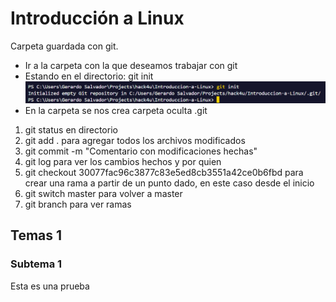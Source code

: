 # Introducción a Linux

Carpeta guardada con git.

* Ir a la carpeta con la que deseamos trabajar con git
* Estando en el directorio: git init
![Imagen despues de git init](/img/1.png)
* En la carpeta se nos crea carpeta oculta .git

1. git status en directorio
2. git add . para agregar todos los archivos modificados
3. git commit -m "Comentario con modificaciones hechas"
4. git log para ver los cambios hechos y por quien
5. git checkout 30077fac96c3877c83e5ed8cb3551a42ce0b6fbd para crear una rama a partir de un punto dado, en este caso desde el inicio
6. git switch master para volver a master
7. git branch para ver ramas

## Temas 1

### Subtema 1

Esta es una prueba
